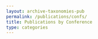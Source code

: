 ```yaml
---
layout: archive-taxonomies-pub
permalink: /publications/confs/
title: Publications by Conference
type: categories
---
```

